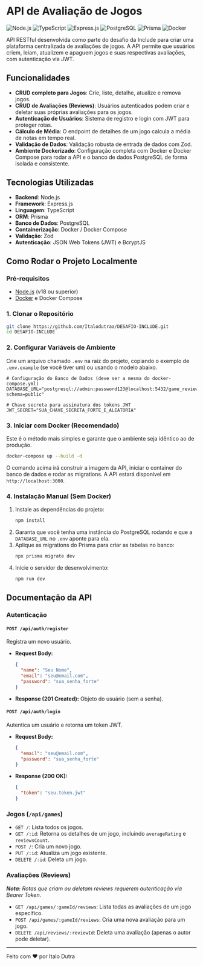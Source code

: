 # API de Avaliação de Jogos

![Node.js](https://img.shields.io/badge/Node.js-43853D?style=for-the-badge&logo=node.js&logoColor=white)
![TypeScript](https://img.shields.io/badge/TypeScript-007ACC?style=for-the-badge&logo=typescript&logoColor=white)
![Express.js](https://img.shields.io/badge/Express.js-000000?style=for-the-badge&logo=express&logoColor=white)
![PostgreSQL](https://img.shields.io/badge/PostgreSQL-316192?style=for-the-badge&logo=postgresql&logoColor=white)
![Prisma](https://img.shields.io/badge/Prisma-3982CE?style=for-the-badge&logo=prisma&logoColor=white)
![Docker](https://img.shields.io/badge/Docker-2496ED?style=for-the-badge&logo=docker&logoColor=white)

API RESTful desenvolvida como parte do desafio da Include para criar uma plataforma centralizada de avaliações de jogos. A API permite que usuários criem, leiam, atualizem e apaguem jogos e suas respectivas avaliações, com autenticação via JWT.

## Funcionalidades

-   **CRUD completo para Jogos**: Crie, liste, detalhe, atualize e remova jogos.
-   **CRUD de Avaliações (Reviews)**: Usuários autenticados podem criar e deletar suas próprias avaliações para os jogos.
-   **Autenticação de Usuários**: Sistema de registro e login com JWT para proteger rotas.
-   **Cálculo de Média**: O endpoint de detalhes de um jogo calcula a média de notas em tempo real.
-   **Validação de Dados**: Validação robusta de entrada de dados com Zod.
-   **Ambiente Dockerizado**: Configuração completa com Docker e Docker Compose para rodar a API e o banco de dados PostgreSQL de forma isolada e consistente.

## Tecnologias Utilizadas

-   **Backend**: Node.js
-   **Framework**: Express.js
-   **Linguagem**: TypeScript
-   **ORM**: Prisma
-   **Banco de Dados**: PostgreSQL
-   **Containerização**: Docker / Docker Compose
-   **Validação**: Zod
-   **Autenticação**: JSON Web Tokens (JWT) e BcryptJS

## Como Rodar o Projeto Localmente

### Pré-requisitos

-   [Node.js](https://nodejs.org/en/) (v18 ou superior)
-   [Docker](https://www.docker.com/products/docker-desktop/) e Docker Compose

### 1. Clonar o Repositório

```bash
git clone https://github.com/Italodutraa/DESAFIO-INCLUDE.git
cd DESAFIO-INCLUDE
```

### 2. Configurar Variáveis de Ambiente

Crie um arquivo chamado `.env` na raiz do projeto, copiando o exemplo de `.env.example` (se você tiver um) ou usando o modelo abaixo.

```env
# Configuração do Banco de Dados (deve ser a mesma do docker-compose.yml)
DATABASE_URL="postgresql://admin:password123@localhost:5432/game_reviews_db?schema=public"

# Chave secreta para assinatura dos tokens JWT
JWT_SECRET="SUA_CHAVE_SECRETA_FORTE_E_ALEATORIA"
```

### 3. Iniciar com Docker (Recomendado)

Este é o método mais simples e garante que o ambiente seja idêntico ao de produção.

```bash
docker-compose up --build -d
```
O comando acima irá construir a imagem da API, iniciar o container do banco de dados e rodar as migrations. A API estará disponível em `http://localhost:3000`.

### 4. Instalação Manual (Sem Docker)

1.  Instale as dependências do projeto:
    ```bash
    npm install
    ```
2.  Garanta que você tenha uma instância do PostgreSQL rodando e que a `DATABASE_URL` no `.env` aponte para ela.
3.  Aplique as migrations do Prisma para criar as tabelas no banco:
    ```bash
    npx prisma migrate dev
    ```
4.  Inicie o servidor de desenvolvimento:
    ```bash
    npm run dev
    ```

## Documentação da API

### Autenticação

#### `POST /api/auth/register`
Registra um novo usuário.

-   **Request Body:**
    ```json
    {
      "name": "Seu Nome",
      "email": "seu@email.com",
      "password": "sua_senha_forte"
    }
    ```
-   **Response (201 Created):** Objeto do usuário (sem a senha).

#### `POST /api/auth/login`
Autentica um usuário e retorna um token JWT.

-   **Request Body:**
    ```json
    {
      "email": "seu@email.com",
      "password": "sua_senha_forte"
    }
    ```
-   **Response (200 OK):**
    ```json
    {
      "token": "seu.token.jwt"
    }
    ```

### Jogos (`/api/games`)

-   `GET /`: Lista todos os jogos.
-   `GET /:id`: Retorna os detalhes de um jogo, incluindo `averageRating` e `reviewsCount`.
-   `POST /`: Cria um novo jogo.
-   `PUT /:id`: Atualiza um jogo existente.
-   `DELETE /:id`: Deleta um jogo.

### Avaliações (Reviews)

_**Nota:** Rotas que criam ou deletam reviews requerem autenticação via Bearer Token._

-   `GET /api/games/:gameId/reviews`: Lista todas as avaliações de um jogo específico.
-   `POST /api/games/:gameId/reviews`: Cria uma nova avaliação para um jogo.
-   `DELETE /api/reviews/:reviewId`: Deleta uma avaliação (apenas o autor pode deletar).

---

Feito com ❤️ por Italo Dutra